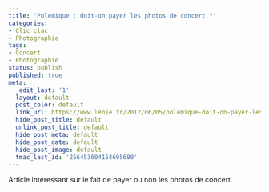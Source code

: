 ```yaml
---
title: 'Polémique : doit-on payer les photos de concert ?'
categories:
- Clic clac
- Photographie
tags:
- Concert
- Photographie
status: publish
published: true
meta:
  _edit_last: '1'
  layout: default
  post_color: default
  link_url: https://www.lense.fr/2012/06/05/polemique-doit-on-payer-les-photos-de-concert/
  hide_post_title: default
  unlink_post_title: default
  hide_post_meta: default
  hide_post_date: default
  hide_post_image: default
  tmac_last_id: '256453604154695680'
---
```

Article intéressant sur le fait de payer ou non les photos de concert.
